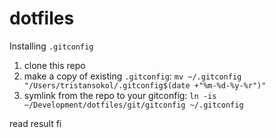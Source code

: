 # dotfiles

Installing `.gitconfig`
1. clone this repo
2. make a copy of existing `.gitconfig`: `mv ~/.gitconfig "/Users/tristansokol/.gitconfig$(date +"%m-%d-%y-%r")"`
3. symlink from the repo to your gitconfig: `ln -is ~/Development/dotfiles/git/gitconfig ~/.gitconfig`

read result
fi